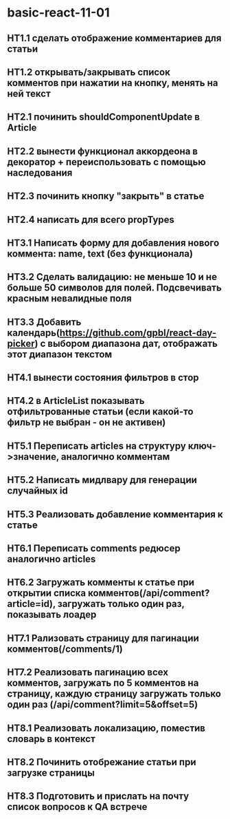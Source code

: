 # basic-react-11-01

## HT1.1 сделать отображение комментариев для статьи
## HT1.2 открывать/закрывать список комментов при нажатии на кнопку, менять на ней текст

## HT2.1 починить shouldComponentUpdate в Article
## HT2.2 вынести функционал аккордеона в декоратор + переиспользовать с помощью наследования
## HT2.3 починить кнопку "закрыть" в статье
## HT2.4 написать для всего propTypes

## HT3.1 Написать форму для добавления нового коммента: name, text (без функционала)
## HT3.2 Сделать валидацию: не меньше 10 и не больше 50 символов для полей. Подсвечивать красным невалидные поля
## HT3.3 Добавить календарь(https://github.com/gpbl/react-day-picker) с выбором диапазона дат, отображать этот диапазон текстом

## HT4.1 вынести состояния фильтров в стор
## HT4.2 в ArticleList показывать отфильтрованные статьи (если какой-то фильтр не выбран - он не активен)

## HT5.1 Переписать articles на структуру ключ->значение, аналогично комментам
## HT5.2 Написать мидлвару для генерации случайных id
## HT5.3 Реализовать добавление комментария к статье

## HT6.1 Переписать comments редюсер аналогично articles
## HT6.2 Загружать комменты к статье при открытии списка комментов(/api/comment?article=id), загружать только один раз, показывать лоадер

## HT7.1 Рализовать страницу для пагинации комментов(/comments/1)
## HT7.2 Реализовать пагинацию всех комментов, загружать по 5 комментов на страницу, каждую страницу загружать только один раз (/api/comment?limit=5&offset=5)

## HT8.1 Реализовать локализацию, поместив словарь в контекст
## HT8.2 Починить отобрежание статьи при загрузке страницы
## HT8.3 Подготовить и прислать на почту список вопросов к QA встрече